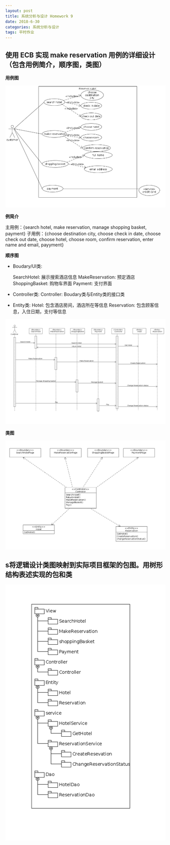 ```yaml
---
layout: post
title: 系统分析与设计 Homework 9
date: 2018-6-30
categories: 系统分析与设计
tags: 平时作业
---
```


## 使用 ECB 实现 make reservation 用例的详细设计（包含用例简介，顺序图，类图）

**用例图**

![task1_reserve_hotel_use_case](https://github.com/SaltyFish123/SaltyFish123.github.io/blob/master/_posts/task1_reserve_hotel_use_case.png?raw=true)

**例简介**

主用例：{search hotel, make reservation, manage shopping basket, payment}
子用例：{choose destination city, choose check in date, choose check out date,
        choose hotel, choose room, confirm reservation, enter name and email, payyment}

**顺序图**
* Boudary/UI类:

  SearchHotel: 展示搜索酒店信息
  MakeReservation: 预定酒店
  ShoppingBasket: 购物车界面
  Payment: 支付界面

* Controller类:
  Controller: Boudary类与Entity类的接口类


* Entity类:
  Hotel: 包含酒店房间，酒店所在等信息
  Reservation: 包含顾客信息，入住日期，支付等信息

![hotel_reservation_sequence](https://github.com/SaltyFish123/SaltyFish123.github.io/blob/master/_posts/hotel_reservation_sequence.png?raw=true)



**类图**

![hotel_reservation_class](https://github.com/SaltyFish123/SaltyFish123.github.io/blob/master/_posts/hotel_reservation_class.png?raw=true)


## s将逻辑设计类图映射到实际项目框架的包图。用树形结构表述实现的包和类

![hotel_reservation_package](https://github.com/SaltyFish123/SaltyFish123.github.io/blob/master/_posts/hotel_reservation_package.png?raw=true)
